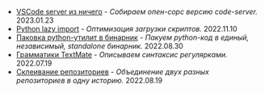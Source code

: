 * [VSCode server из ничего](./05.html) - *Собираем опен-сорс версию code-server.* 2023.01.23
* [Python lazy import](./04.html) - *Оптимизация загрузки скриптов.* 2022.11.10
* [Паковка python-утилит в бинарник](./03.html) - *Пакуем python-код в единый, независимый, standalone бинарник.* 2022.08.30
* [Грамматики TextMate](./02.html) - *Описываем синтаксис регулярками.* 2022.07.19
* [Склеивание репозиториев](./01.html) - *Объединение двух разных репозиториев в одну историю.* 2022.08.19
